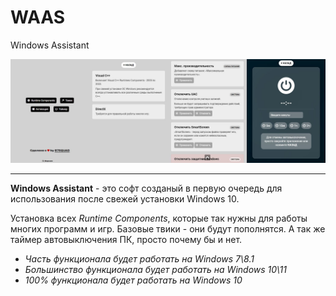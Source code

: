 # WAAS
 Windows Assistant

![Превью](preview.jpg)

* * *

**Windows Assistant** - это софт созданый в первую очередь для использования после свежей установки Windows 10.

Установка всех *Runtime Components*, которые так нужны для работы многих программ и игр. Базовые твики - они будут пополнятся. А так же таймер автовыключения ПК, просто почему бы и нет.

* *Часть функционала будет работать на Windows 7\8.1*
* *Большинство функционала будет работать на Windows 10\11*
* *100% функционала будет работать на Windows 10*